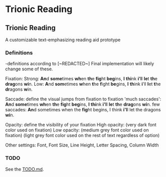 # Trionic Reading
## Trionic Reading

A customizable text-emphasizing reading aid prototype

### Definitions
-definitions according to [~REDACTED~]
Final implementation will likely change some of these.

Fixation: 
  Strong: <b>An</b>d <b>some</b>times <b>wh</b>en <b>th</b>e <b>fig</b>ht <b>beg</b>ins, <b>I</b> <b>thi</b>nk <b>i'l</b>l <b>le</b>t <b>th</b>e <b>drag</b>ons <b>wi</b>n.
  Low: <b>A</b>nd <b>som</b>etimes <b>w</b>hen <b>t</b>he <b>f</b>ight <b>be</b>gins, <b>I</b> <b>th</b>ink <b>i</b>'ll <b>l</b>et <b>t</b>he <b>dr</b>agons <b>w</b>in.

Saccade: define the visual jumps from fixation to fixation
  'much saccades': <b>An</b>d <b>some</b>times <b>wh</b>en <b>th</b>e <b>fig</b>ht <b>beg</b>ins, <b>I</b> <b>thi</b>nk <b>i'l</b>l <b>le</b>t <b>th</b>e <b>drag</b>ons <b>wi</b>n.
  few saccades: <b>An</b>d sometimes when the <b>fig</b>ht begins, I think <b>i'l</b>l let the dragons <b>wi</b>n.

Opacity: define the visibility of your fixation
  High opacity: (very dark font color used on fixation)
  Low opacity: (medium grey font color used on fixation)
  (light grey font color used on the rest of text regardless of option)

Other settings:
  Font, Font Size, Line Height, Letter Spacing, Column Width

### TODO
See the [TODO.md](TODO.md).
